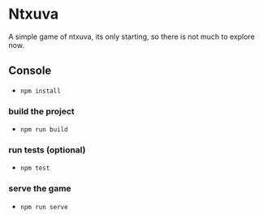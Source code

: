 # Ntxuva
A simple game of ntxuva, its only starting, so there is not much to explore now.

## **Console**
* `npm install`
### **build the project**
* `npm run build`

### **run tests (optional)**
* `npm test`

### **serve the game**
* `npm run serve`

